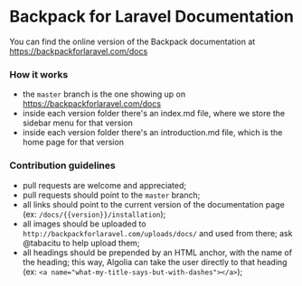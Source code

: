 # Backpack for Laravel Documentation

You can find the online version of the Backpack documentation at https://backpackforlaravel.com/docs

### How it works
- the ```master``` branch is the one showing up on https://backpackforlaravel.com/docs
- inside each version folder there's an index.md file, where we store the sidebar menu for that version
- inside each version folder there's an introduction.md file, which is the home page for that version

### Contribution guidelines
- pull requests are welcome and appreciated;
- pull requests should point to the ```master``` branch;
- all links should point to the current version of the documentation page (ex: ```/docs/{{version}}/installation```);
- all images should be uploaded to ```http://backpackforlaravel.com/uploads/docs/``` and used from there; ask @tabacitu to help upload them;
- all headings should be prepended by an HTML anchor, with the name of the heading; this way, Algolia can take the user directly to that heading (ex: ```<a name="what-my-title-says-but-with-dashes"></a>```);